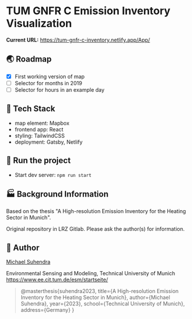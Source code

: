 # TUM GNFR C Emission Inventory Visualization

**Current URL:** https://tum-gnfr-c-inventory.netlify.app/App/

## 🌏 Roadmap

- [x] First working version of map
- [ ] Selector for months in 2019
- [ ] Selector for hours in an example day

## 📒 Tech Stack

- map element: Mapbox
- frontend app: React
- styling: TailwindCSS
- deployment: Gatsby, Netlify

## 🍣 Run the project

- Start dev server: `npm run start`

## 🏭 Background Information

Based on the thesis "A High-resolution Emission Inventory for the Heating Sector in Munich".

Original repository in LRZ Gitlab. Please ask the author(s) for information.

## 🤡 Author

[Michael Suhendra](mailto:michael.suhendra@tum.de)

Environmental Sensing and Modeling, Technical University of Munich
https://www.ee.cit.tum.de/esm/startseite/ 

> @masterthesis{suhendra2023,
title={A High-resolution Emission Inventory for the
Heating Sector in Munich},
author={Michael Suhendra},
year={2023},
school={Technical University of Munich},
address={Germany}
}
